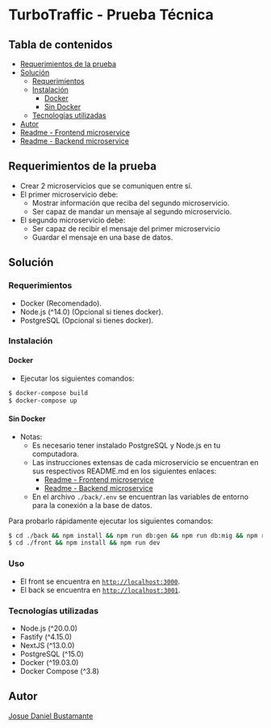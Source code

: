# TurboTraffic - Prueba Técnica

## Tabla de contenidos
- [Requerimientos de la prueba](#requerimientos-de-la-prueba)
- [Solución](#solución)
  - [Requerimientos](#requerimientos)
  - [Instalación](#instalación)
    - [Docker](#docker)
    - [Sin Docker](#sin-docker)
  - [Tecnologías utilizadas](#tecnologías-utilizadas)
- [Autor](#autor)
- [Readme - Frontend microservice][#1]
- [Readme - Backend microservice][#2]

## Requerimientos de la prueba
- Crear 2 microservicios que se comuniquen entre sí.
- El primer microservicio debe:
  - Mostrar información que reciba del segundo microservicio.
  - Ser capaz de mandar un mensaje al segundo microservicio.
- El segundo microservicio debe:
  - Ser capaz de recibir el mensaje del primer microservicio
  - Guardar el mensaje en una base de datos.

## Solución
### Requerimientos
- Docker (Recomendado).
- Node.js (^14.0) (Opcional si tienes docker).
- PostgreSQL (Opcional si tienes docker).

### Instalación
#### Docker
- Ejecutar los siguientes comandos:
```sh
$ docker-compose build
$ docker-compose up
```
#### Sin Docker
- Notas:
  - Es necesario tener instalado PostgreSQL y Node.js en tu computadora.
  - Las instrucciones extensas de cada microservicio se encuentran en sus respectivos README.md en los siguientes enlaces:
    - [Readme - Frontend microservice][#1]
    - [Readme - Backend microservice][#2]
  - En el archivo `./back/.env` se encuentran las variables de entorno para la conexión a la base de datos.
  
Para probarlo rápidamente ejecutar los siguientes comandos:
```sh
$ cd ./back && npm install && npm run db:gen && npm run db:mig && npm run dev
$ cd ./front && npm install && npm run dev
```

### Uso
- El front se encuentra en [`http://localhost:3000`][#3].
- El back se encuentra en [`http://localhost:3001`][#4].

### Tecnologías utilizadas
- Node.js (^20.0.0)
- Fastify (^4.15.0)
- NextJS (^13.0.0)
- PostgreSQL (^15.0)
- Docker (^19.03.0)
- Docker Compose (^3.8)

## Autor
[Josue Daniel Bustamante](https://github.com/josuedanielbust)

[#1]: ./front/README.md
[#2]: ./back/README.md
[#3]: http://localhost:3000
[#4]: http://localhost:3001
